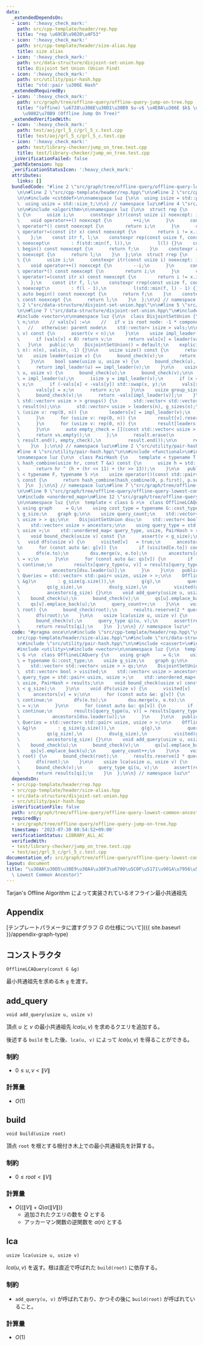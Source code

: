 ```yaml
---
data:
  _extendedDependsOn:
  - icon: ':heavy_check_mark:'
    path: src/cpp-template/header/rep.hpp
    title: "rep \u69CB\u9020\u4F53"
  - icon: ':heavy_check_mark:'
    path: src/cpp-template/header/size-alias.hpp
    title: size alias
  - icon: ':heavy_check_mark:'
    path: src/data-structure/disjoint-set-union.hpp
    title: Disjoint Set Union (Union Find)
  - icon: ':heavy_check_mark:'
    path: src/utility/pair-hash.hpp
    title: "std::pair \u306E Hash"
  _extendedRequiredBy:
  - icon: ':heavy_check_mark:'
    path: src/graph/tree/offline-query/offline-query-jump-on-tree.hpp
    title: "(offine) \u6728\u306E\u30D1\u30B9 $u-v$ \u4E0A\u306E $k$ \u756A\u76EE\u306E\
      \u9802\u70B9 (Offline Jump On Tree)"
  _extendedVerifiedWith:
  - icon: ':heavy_check_mark:'
    path: test/aoj/grl_5_c/grl_5_c.test.cpp
    title: test/aoj/grl_5_c/grl_5_c.test.cpp
  - icon: ':heavy_check_mark:'
    path: test/library-checker/jump_on_tree.test.cpp
    title: test/library-checker/jump_on_tree.test.cpp
  _isVerificationFailed: false
  _pathExtension: hpp
  _verificationStatusIcon: ':heavy_check_mark:'
  attributes:
    links: []
  bundledCode: "#line 2 \"src/graph/tree/offline-query/offline-query-lowest-common-ancestor.hpp\"\
    \n\n#line 2 \"src/cpp-template/header/rep.hpp\"\n\n#line 2 \"src/cpp-template/header/size-alias.hpp\"\
    \n\n#include <cstddef>\n\nnamespace luz {\n\n  using isize = std::ptrdiff_t;\n\
    \  using usize = std::size_t;\n\n} // namespace luz\n#line 4 \"src/cpp-template/header/rep.hpp\"\
    \n\n#include <algorithm>\n\nnamespace luz {\n\n  struct rep {\n    struct itr\
    \ {\n      usize i;\n      constexpr itr(const usize i) noexcept: i(i) {}\n  \
    \    void operator++() noexcept {\n        ++i;\n      }\n      constexpr usize\
    \ operator*() const noexcept {\n        return i;\n      }\n      constexpr bool\
    \ operator!=(const itr x) const noexcept {\n        return i != x.i;\n      }\n\
    \    };\n    const itr f, l;\n    constexpr rep(const usize f, const usize l)\
    \ noexcept\n        : f(std::min(f, l)),\n          l(l) {}\n    constexpr auto\
    \ begin() const noexcept {\n      return f;\n    }\n    constexpr auto end() const\
    \ noexcept {\n      return l;\n    }\n  };\n\n  struct rrep {\n    struct itr\
    \ {\n      usize i;\n      constexpr itr(const usize i) noexcept: i(i) {}\n  \
    \    void operator++() noexcept {\n        --i;\n      }\n      constexpr usize\
    \ operator*() const noexcept {\n        return i;\n      }\n      constexpr bool\
    \ operator!=(const itr x) const noexcept {\n        return i != x.i;\n      }\n\
    \    };\n    const itr f, l;\n    constexpr rrep(const usize f, const usize l)\
    \ noexcept\n        : f(l - 1),\n          l(std::min(f, l) - 1) {}\n    constexpr\
    \ auto begin() const noexcept {\n      return f;\n    }\n    constexpr auto end()\
    \ const noexcept {\n      return l;\n    }\n  };\n\n} // namespace luz\n#line\
    \ 2 \"src/data-structure/disjoint-set-union.hpp\"\n\n#line 5 \"src/data-structure/disjoint-set-union.hpp\"\
    \n\n#line 7 \"src/data-structure/disjoint-set-union.hpp\"\n#include <cassert>\n\
    #include <vector>\n\nnamespace luz {\n\n  class DisjointSetUnion {\n    usize\
    \ n;\n\n    // vals[v] :=\n    //   if v is root node: -1 * component size\n \
    \   //   otherwise: parent node\n    std::vector< isize > vals;\n\n    void bound_check(usize\
    \ v) const {\n      assert(v < n);\n    }\n\n    usize impl_leader(usize v) {\n\
    \      if (vals[v] < 0) return v;\n      return vals[v] = leader(vals[v]);\n \
    \   }\n\n   public:\n    DisjointSetUnion() = default;\n    explicit DisjointSetUnion(usize\
    \ n): n(n), vals(n, -1) {}\n\n    usize size() const {\n      return n;\n    }\n\
    \n    usize leader(usize v) {\n      bound_check(v);\n      return impl_leader(v);\n\
    \    }\n\n    bool same(usize u, usize v) {\n      bound_check(u), bound_check(v);\n\
    \      return impl_leader(u) == impl_leader(v);\n    }\n\n    usize merge(usize\
    \ u, usize v) {\n      bound_check(u);\n      bound_check(v);\n\n      isize x\
    \ = impl_leader(u);\n      isize y = impl_leader(v);\n      if (x == y) return\
    \ x;\n      if (-vals[x] < -vals[y]) std::swap(x, y);\n      vals[x] += vals[y];\n\
    \      vals[y] = x;\n      return x;\n    }\n\n    usize group_size(usize v) {\n\
    \      bound_check(v);\n      return -vals[impl_leader(v)];\n    }\n\n    std::vector<\
    \ std::vector< usize > > groups() {\n      std::vector< std::vector< usize > >\
    \ result(n);\n\n      std::vector< usize > leaders(n), g_sizes(n);\n      for\
    \ (usize v: rep(0, n)) {\n        leaders[v] = impl_leader(v);\n        g_sizes[leaders[v]]++;\n\
    \      }\n      for (usize v: rep(0, n)) {\n        result[v].reserve(g_sizes[v]);\n\
    \      }\n      for (usize v: rep(0, n)) {\n        result[leaders[v]].emplace_back(v);\n\
    \      }\n\n      auto empty_check = [](const std::vector< usize > &vs) {\n  \
    \      return vs.empty();\n      };\n      result.erase(\n          std::remove_if(result.begin(),\
    \ result.end(), empty_check),\n          result.end());\n\n      return result;\n\
    \    }\n  };\n\n} // namespace luz\n#line 2 \"src/utility/pair-hash.hpp\"\n\n\
    #line 4 \"src/utility/pair-hash.hpp\"\n\n#include <functional>\n#include <utility>\n\
    \nnamespace luz {\n\n  class PairHash {\n    template < typename T >\n    usize\
    \ hash_combine(usize hr, const T &x) const {\n      usize h = std::hash< T >()(x);\n\
    \      return hr ^ (h + (hr << 11) + (hr >> 13));\n    }\n\n   public:\n    template\
    \ < typename F, typename S >\n    usize operator()(const std::pair< F, S > &p)\
    \ const {\n      return hash_combine(hash_combine(0, p.first), p.second);\n  \
    \  }\n  };\n\n} // namespace luz\n#line 7 \"src/graph/tree/offline-query/offline-query-lowest-common-ancestor.hpp\"\
    \n\n#line 9 \"src/graph/tree/offline-query/offline-query-lowest-common-ancestor.hpp\"\
    \n#include <unordered_map>\n#line 12 \"src/graph/tree/offline-query/offline-query-lowest-common-ancestor.hpp\"\
    \n\nnamespace luz {\n\n  template < class G >\n  class OfflineLCAQuery {\n   \
    \ using graph     = G;\n    using cost_type = typename G::cost_type;\n    usize\
    \ g_size;\n    graph g;\n\n    usize query_count;\n    std::vector< std::vector<\
    \ usize > > qs;\n\n    DisjointSetUnion dsu;\n    std::vector< bool > visited;\n\
    \    std::vector< usize > ancestors;\n\n    using query_type = std::pair< usize,\
    \ usize >;\n    std::unordered_map< query_type, usize, PairHash > results;\n\n\
    \    void bound_check(usize v) const {\n      assert(v < g_size);\n    }\n\n \
    \   void dfs(usize v) {\n      visited[v]   = true;\n      ancestors[v] = v;\n\
    \n      for (const auto &e: g[v]) {\n        if (visited[e.to]) continue;\n  \
    \      dfs(e.to);\n        dsu.merge(v, e.to);\n        ancestors[dsu.leader(v)]\
    \ = v;\n      }\n\n      for (const auto &u: qs[v]) {\n        if (not visited[u])\
    \ continue;\n        results[query_type(u, v)] = results[query_type(v, u)] =\n\
    \            ancestors[dsu.leader(u)];\n      }\n    }\n\n   public:\n    using\
    \ Queries = std::vector< std::pair< usize, usize > >;\n\n    OfflineLCAQuery(G\
    \ &g)\n        : g_size(g.size()),\n          g(g),\n          query_count(0),\n\
    \          qs(g_size),\n          dsu(g_size),\n          visited(g_size, false),\n\
    \          ancestors(g_size) {}\n\n    void add_query(usize u, usize v) {\n  \
    \    bound_check(u);\n      bound_check(v);\n      qs[u].emplace_back(v);\n  \
    \    qs[v].emplace_back(u);\n      query_count++;\n    }\n\n    void build(usize\
    \ root) {\n      bound_check(root);\n      results.reserve(2 * query_count);\n\
    \      dfs(root);\n    }\n\n    usize lca(usize u, usize v) {\n      bound_check(u);\n\
    \      bound_check(v);\n      query_type qi(u, v);\n      assert(results.count(qi));\n\
    \      return results[qi];\n    }\n  };\n\n} // namespace luz\n"
  code: "#pragma once\n\n#include \"src/cpp-template/header/rep.hpp\"\n#include \"\
    src/cpp-template/header/size-alias.hpp\"\n#include \"src/data-structure/disjoint-set-union.hpp\"\
    \n#include \"src/utility/pair-hash.hpp\"\n\n#include <cassert>\n#include <unordered_map>\n\
    #include <utility>\n#include <vector>\n\nnamespace luz {\n\n  template < class\
    \ G >\n  class OfflineLCAQuery {\n    using graph     = G;\n    using cost_type\
    \ = typename G::cost_type;\n    usize g_size;\n    graph g;\n\n    usize query_count;\n\
    \    std::vector< std::vector< usize > > qs;\n\n    DisjointSetUnion dsu;\n  \
    \  std::vector< bool > visited;\n    std::vector< usize > ancestors;\n\n    using\
    \ query_type = std::pair< usize, usize >;\n    std::unordered_map< query_type,\
    \ usize, PairHash > results;\n\n    void bound_check(usize v) const {\n      assert(v\
    \ < g_size);\n    }\n\n    void dfs(usize v) {\n      visited[v]   = true;\n \
    \     ancestors[v] = v;\n\n      for (const auto &e: g[v]) {\n        if (visited[e.to])\
    \ continue;\n        dfs(e.to);\n        dsu.merge(v, e.to);\n        ancestors[dsu.leader(v)]\
    \ = v;\n      }\n\n      for (const auto &u: qs[v]) {\n        if (not visited[u])\
    \ continue;\n        results[query_type(u, v)] = results[query_type(v, u)] =\n\
    \            ancestors[dsu.leader(u)];\n      }\n    }\n\n   public:\n    using\
    \ Queries = std::vector< std::pair< usize, usize > >;\n\n    OfflineLCAQuery(G\
    \ &g)\n        : g_size(g.size()),\n          g(g),\n          query_count(0),\n\
    \          qs(g_size),\n          dsu(g_size),\n          visited(g_size, false),\n\
    \          ancestors(g_size) {}\n\n    void add_query(usize u, usize v) {\n  \
    \    bound_check(u);\n      bound_check(v);\n      qs[u].emplace_back(v);\n  \
    \    qs[v].emplace_back(u);\n      query_count++;\n    }\n\n    void build(usize\
    \ root) {\n      bound_check(root);\n      results.reserve(2 * query_count);\n\
    \      dfs(root);\n    }\n\n    usize lca(usize u, usize v) {\n      bound_check(u);\n\
    \      bound_check(v);\n      query_type qi(u, v);\n      assert(results.count(qi));\n\
    \      return results[qi];\n    }\n  };\n\n} // namespace luz\n"
  dependsOn:
  - src/cpp-template/header/rep.hpp
  - src/cpp-template/header/size-alias.hpp
  - src/data-structure/disjoint-set-union.hpp
  - src/utility/pair-hash.hpp
  isVerificationFile: false
  path: src/graph/tree/offline-query/offline-query-lowest-common-ancestor.hpp
  requiredBy:
  - src/graph/tree/offline-query/offline-query-jump-on-tree.hpp
  timestamp: '2023-07-30 00:54:52+09:00'
  verificationStatus: LIBRARY_ALL_AC
  verifiedWith:
  - test/library-checker/jump_on_tree.test.cpp
  - test/aoj/grl_5_c/grl_5_c.test.cpp
documentation_of: src/graph/tree/offline-query/offline-query-lowest-common-ancestor.hpp
layout: document
title: "\u30AA\u30D5\u30E9\u30A4\u30F3\u6700\u5C0F\u5171\u901A\u7956\u5148 (Offline\
  \ Lowest Common Ancestor)"
---
```


Tarjan's Offline Algorithm によって実装されているオフライン最小共通祖先

## Appendix
[テンプレートパラメータに渡すグラフ $G$ の仕様について]({{ site.baseurl }}/appendix-graph-type)

## コンストラクタ
```
OfflineLCAQuery(const G &g)
```

最小共通祖先を求める木 `g` を渡す。

## add_query
```
void add_query(usize u, usize v)
```

頂点 $u$ と $v$ の最小共通祖先 $lca(u, v)$ を求めるクエリを追加する。

後述する `build` をした後、`lca(u, v)` によって $lca(u, v)$ を得ることができる。

### 制約
- $0 \leq u, v < \|V\|$

### 計算量
- $O(1)$

## build
```
void build(usize root)
```

頂点 `root` を根とする根付き木上での最小共通祖先を計算する。

### 制約
- $0 \leq root < \|V\|$

### 計算量
- $O((\|V\| + Q) \alpha (\|V\|))$
  - 追加されたクエリの数を $Q$ とする
  - アッカーマン関数の逆関数を $\alpha(n)$ とする

## lca
```
usize lca(usize u, usize v)
```

$lca(u, v)$ を返す。根は直近で呼ばれた `build(root)` に依存する。

### 制約
- `add_query(u, v)` が呼ばれており、かつその後に `build(root)` が呼ばれていること。

### 計算量
- $O(1)$
